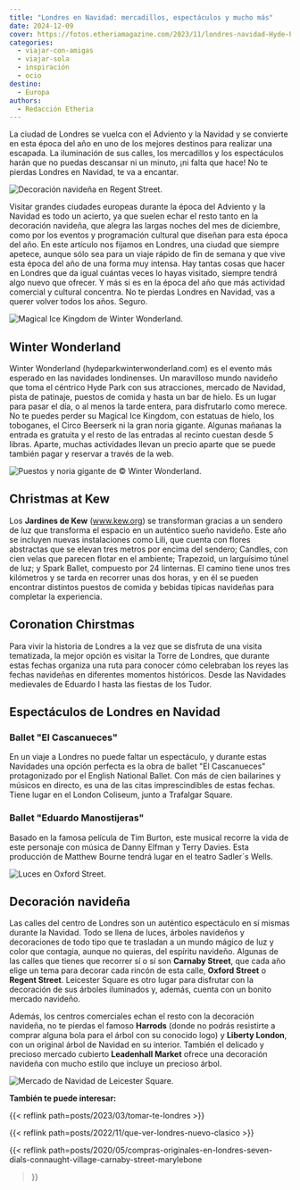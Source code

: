 ```yaml
---
title: "Londres en Navidad: mercadillos, espectáculos y mucho más"
date: 2024-12-09
cover: https://fotos.etheriamagazine.com/2023/11/londres-navidad-Hyde-Park-Winter-Wonderland-museo-hielo.jpg
categories: 
  - viajar-con-amigas
  - viajar-sola
  - inspiración
  - ocio
destino: 
  - Europa
authors: 
  - Redacción Etheria
---
```


La ciudad de Londres se vuelca con el Adviento y la Navidad y se convierte en esta época 
del año en uno de los mejores destinos para realizar una escapada. La iluminación de sus 
calles, los mercadillos y los espectáculos harán que no puedas descansar ni un minuto, 
¡ni falta que hace! No te pierdas Londres en Navidad, te va a encantar. 

![Decoración navideña en Regent Street.](https://fotos.etheriamagazine.com/2023/11/londres-navidad-regent-street.jpg "Decoración navideña en Regent Street. © Jamie Davis")

Visitar grandes ciudades europeas durante la época del Adviento y la Navidad es todo un 
acierto, ya que suelen echar el resto tanto en la decoración navideña, que alegra las 
largas noches del mes de diciembre, como por los eventos y programación cultural que 
diseñan para esta época del año. En este artículo nos fijamos en Londres, una ciudad que 
siempre apetece, aunque sólo sea para un viaje rápido de fin de semana y que vive esta 
época del año de una forma muy intensa. Hay tantas cosas que hacer en Londres que da 
igual cuántas veces lo hayas visitado, siempre tendrá algo nuevo que ofrecer. Y más si 
es en la época del año que más actividad comercial y cultural concentra. No te pierdas 
Londres en Navidad, vas a querer volver todos los años. Seguro. 

![Magical Ice Kingdom de Winter Wonderland.](https://fotos.etheriamagazine.com/2023/11/londres-navidad-Hyde-Park-Winter-Wonderland-museo-hielo.jpg "Magical Ice Kingdom de © Winter Wonderland.")

## Winter Wonderland

Winter Wonderland (hydeparkwinterwonderland.com) es el evento más esperado en las 
navidades londinenses. Un maravilloso mundo navideño que toma el céntrico Hyde Park con 
sus atracciones, mercado de Navidad, pista de patinaje, puestos de comida y hasta un bar 
de hielo. Es un lugar para pasar el día, o al menos la tarde entera, para disfrutarlo 
como merece. No te puedes perder su Magical Ice Kingdom, con estatuas de hielo, los 
toboganes, el Circo Beerserk ni la gran noria gigante. Algunas mañanas la entrada es 
gratuita y el resto de las entradas al recinto cuestan desde 5 libras. Aparte, muchas 
actividades llevan un precio aparte que se puede también pagar y reservar a través de la 
web. 

![Puestos y noria gigante de © Winter Wonderland.](https://fotos.etheriamagazine.com/2023/11/Londres-navidad-Hyde-Park-Winter-Wonderland.jpg "Puestos y noria gigante de © Winter Wonderland.")

## Christmas at Kew

Los **Jardines de Kew** (www.kew.org) se transforman gracias a un sendero de luz que 
transforma el espacio en un auténtico sueño navideño. Este año se incluyen nuevas 
instalaciones como Lili, que cuenta con flores abstractas que se elevan tres metros por 
encima del sendero; Candles, con cien velas que parecen flotar en el ambiente; 
Trapezoid, un larguísimo túnel de luz; y Spark Ballet, compuesto por 24 linternas. El 
camino tiene unos tres kilómetros y se tarda en recorrer unas dos horas, y en él se 
pueden encontrar distintos puestos de comida y bebidas típicas navideñas para completar 
la experiencia. 

## Coronation Chirstmas

Para vivir la historia de Londres a la vez que se disfruta de una visita tematizada, la 
mejor opción es visitar la Torre de Londres, que durante estas fechas organiza una ruta 
para conocer cómo celebraban los reyes las fechas navideñas en diferentes momentos 
históricos. Desde las Navidades medievales de Eduardo I hasta las fiestas de los Tudor. 

## Espectáculos de Londres en Navidad

### Ballet "El Cascanueces"

En un viaje a Londres no puede faltar un espectáculo, y durante estas Navidades una 
opción perfecta es la obra de ballet "El Cascanueces" protagonizado por el English 
National Ballet. Con más de cien bailarines y músicos en directo, es una de las citas 
imprescindibles de estas fechas. Tiene lugar en el London Coliseum, junto a Trafalgar 
Square. 

### Ballet "Eduardo Manostijeras"

Basado en la famosa película de Tim Burton, este musical recorre la vida de este 
personaje con música de Danny Elfman y Terry Davies. Esta producción de Matthew Bourne 
tendrá lugar en el teatro Sadler´s Wells. 

![Luces en Oxford Street.](https://fotos.etheriamagazine.com/2023/11/londres-navidad-oxford-street.jpg "Luces en Oxford Street. © Mark Higham.")

## Decoración navideña

Las calles del centro de Londres son un auténtico espectáculo en sí mismas durante la 
Navidad. Todo se llena de luces, árboles navideños y decoraciones de todo tipo que te 
trasladan a un mundo mágico de luz y color que contagia, aunque no quieras, del espíritu 
navideño. Algunas de las calles que tienes que recorrer sí o sí son **Carnaby Street**, 
que cada año elige un tema para decorar cada rincón de esta calle, **Oxford Street** o 
**Regent Street**. Leicester Square es otro lugar para disfrutar con la decoración de 
sus árboles iluminados y, además, cuenta con un bonito mercado navideño. 

Además, los centros comerciales echan el resto con la decoración navideña, no te pierdas 
el famoso **Harrods** (donde no podrás resistirte a comprar alguna bola para el árbol 
con su conocido logo) y **Liberty London**, con un original árbol de Navidad en su 
interior. También el delicado y precioso mercado cubierto **Leadenhall Market** ofrece 
una decoración navideña con mucho estilo que incluye un precioso árbol. 

![Mercado de Navidad de Leicester Square.](https://fotos.etheriamagazine.com/2023/11/londres-navidad-leicester-square.jpg "Mercado de Navidad de Leicester Square. © Philippe Oursel")

**También te puede interesar:** 

{{< reflink path=posts/2023/03/tomar-te-londres >}} 

{{< reflink path=posts/2022/11/que-ver-londres-nuevo-clasico >}} 

{{< reflink 
path=posts/2020/05/compras-originales-en-londres-seven-dials-connaught-village-carnaby-street-marylebone 
>}}
